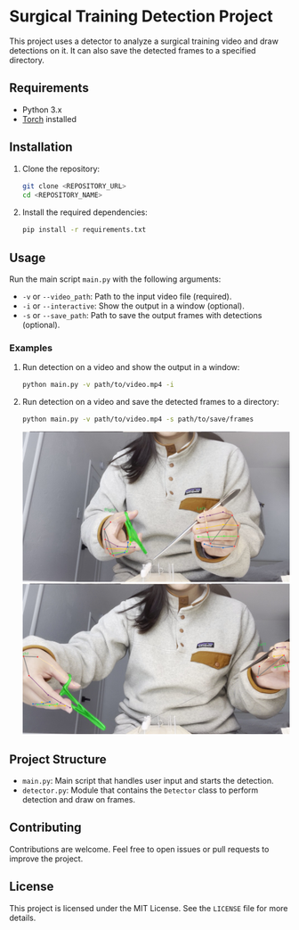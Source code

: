 # Surgical Training Detection Project

This project uses a detector to analyze a surgical training video and draw detections on it. It can also save the detected frames to a specified directory.

## Requirements

- Python 3.x
- [Torch](<[Torch](https://pytorch.org/get-started/locally/)>) installed

## Installation

1. Clone the repository:

   ```sh
   git clone <REPOSITORY_URL>
   cd <REPOSITORY_NAME>
   ```

2. Install the required dependencies:
   ```sh
   pip install -r requirements.txt
   ```

## Usage

Run the main script `main.py` with the following arguments:

- `-v` or `--video_path`: Path to the input video file (required).
- `-i` or `--interactive`: Show the output in a window (optional).
- `-s` or `--save_path`: Path to save the output frames with detections (optional).

### Examples

1. Run detection on a video and show the output in a window:

   ```sh
   python main.py -v path/to/video.mp4 -i
   ```

2. Run detection on a video and save the detected frames to a directory:

   ```sh
   python main.py -v path/to/video.mp4 -s path/to/save/frames
   ```

   <img src=".images/41735.jpg" alt="Example 1" width="500"/>
   <img src=".images/73303.jpg" alt="Example 2" width="500"/>

## Project Structure

- `main.py`: Main script that handles user input and starts the detection.
- `detector.py`: Module that contains the `Detector` class to perform detection and draw on frames.

## Contributing

Contributions are welcome. Feel free to open issues or pull requests to improve the project.

## License

This project is licensed under the MIT License. See the `LICENSE` file for more details.
